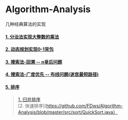 # Algorithm-Analysis
几种经典算法的实现

#### [1.  分治法实现大整数的乘法](https://github.com/FDws/Algorithm-Analysis/tree/master/src/bigInteger)
#### [2.  动态规划实现0-1背包](https://github.com/FDws/Algorithm-Analysis/tree/master/src/knapsack)
#### [3.  搜索法-回溯 -- n皇后问题](https://github.com/FDws/Algorithm-Analysis/tree/master/src/nking)
#### [4.  搜索法-广度优先 -- 布线问题(迷宫最短路径)](https://github.com/FDws/Algorithm-Analysis/tree/master/src/routeProblem)
#### [5.  排序](https://github.com/FDws/Algorithm-Analysis/tree/master/src/sort)
>[1. 归并排序](https://github.com/FDws/Algorithm-Analysis/blob/master/src/sort/MergeSort.java)      
>[2. 快速排序](https://github.com/FDws/Algorithm-Analysis/blob/master/src/sort/QuickSort.java）
